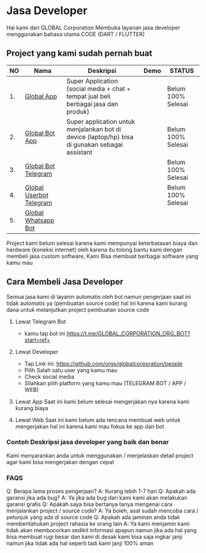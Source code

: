 # Jasa Developer
 
Hai kami dari GLOBAL Corporation Membuka layanan jasa developer menggunakan bahasa utama CODE (DART / FLUTTER)

## Project yang kami sudah pernah buat

| NO | Nama                                                                  | Deskripsi                                                                                       | Demo | STATUS             |
|----|-----------------------------------------------------------------------|-------------------------------------------------------------------------------------------------|------|--------------------|
| 1. | [Global App](https://github.com/globalcorporation/global_app)         | Super Application (social media + chat + tempat jual beli berbagai jasa dan produk)             |      | Belum 100% Selesai |
| 2. | [Global Bot App](https://github.com/globalcorporation/global_bot_app) | Super application untuk menjalankan bot di device (laptop/hp) bisa di gunakan sebagai assistant |      | Belum 100% Selesai |
| 3. | [Global Bot Telegram](https://github.com/globalcorporation/global_bot_telegram)                                               |                                                                                                 |      | Belum 100% Selesai |
| 4. | [Global Userbot Telegram](https://github.com/globalcorporation/global_userbot_telegram)                                           |                                                                                                 |      | Belum 100% Selesai |
| 5. | [Global Whatsapp Bot](https://github.com/globalcorporation/global_bot_whatsapp)                                               |                                                                                                 |      |                    |


Project kami belum selesai karena kami mempunyai keterbatasan biaya dan hardware (koneksi internet) oleh karena itu tolong bantu kami dengan membeli jasa custom software, Kami Bisa membuat berbagai software yang kamu mau


## Cara Membeli Jasa Developer

   Semua jasa kami di layanin automatis oleh bot namun pengerjaan saat ini tidak automatis ya (pembuatan source code) hal ini karena kami kurang dana untuk melanjutkan project pembuatan source code

1. Lewat Telegram Bot
   
   -  kamu tap bot ini https://t.me/GLOBAL_CORPORATION_ORG_BOT?start=ref+


2. Lewat Developer
   - Tap Link Ini: https://github.com/orgs/globalcorporation/people
   - Pilih Salah satu user yang kamu mau
   - Check social media
   - Silahkan pilih platform yang kamu mau (TELEGRAM BOT / APP / WEB)

3. Lewat App
   Saat ini kami belum selesai mengerjakan nya karena kami kurang biaya

4. Lewat Web
   Saat ini kami belum ada rencana membuat web untuk mengerjakan hal ini karena kami mau fokus ke app dan bot


### Contoh Deskripsi jasa developer yang baik dan benar

  Kami menyarankan anda untuk menggunakan / menjelaskan detail project agar kami bisa mengerjakan dengan cepat
  
  

### FAQS

Q: Berapa lama proses pengerjaan?
A: Kurang lebih 1-7 hari
Q: Apakah ada garansi jika ada bug?
A: Ya jika ada bug dari kami kami akan melakukan garansi gratis
Q: Apakah saya bisa bertanya tanya mengenai cara menjalankan project / source code?
A: Ya boleh, asal sudah mencoba cara / petunjuk yang ada di source code
Q: Apakah ada jaminan anda tidak memberitahukan project rahasia ke orang lain
A: Ya kami menjamin kami tidak akan membocorkan sedikit informasi apapun namun jika ada hal yang bisa membuat rugi besar dan kami di desak kami bisa saja ingkar janji namun jika tidak ada hal seperti tadi kami janji 100% aman
